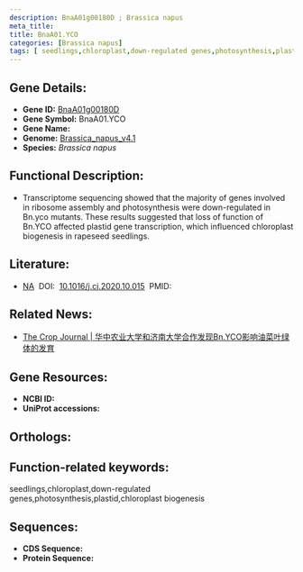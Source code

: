 ```yaml
---
description: BnaA01g00180D ; Brassica napus
meta_title:
title: BnaA01.YCO
categories: [Brassica napus]
tags: [ seedlings,chloroplast,down-regulated genes,photosynthesis,plastid,chloroplast biogenesis ]
---
```


## Gene Details:
- **Gene ID:**	[BnaA01g00180D]()
- **Gene Symbol:** BnaA01.YCO
- **Gene Name:** 
- **Genome:** [Brassica_napus_v4.1]()
- **Species:** *Brassica napus*

## Functional Description:
   - Transcriptome sequencing showed that the majority of genes involved in ribosome assembly and photosynthesis were down-regulated in Bn.yco mutants. These results suggested that loss of function of Bn.YCO affected plastid gene transcription, which influenced chloroplast biogenesis in rapeseed seedlings.

## Literature:
   - [NA]( https://www.sciencedirect.com/science/article/pii/S2214514120301896)&nbsp;&nbsp;DOI:&nbsp;&nbsp;[10.1016/j.cj.2020.10.015](https://www.sciencedirect.com/science/article/pii/S2214514120301896)&nbsp;&nbsp;PMID:&nbsp;&nbsp;[](https://pubmed.ncbi.nlm.nih.gov//)

## Related News:
   - [The Crop Journal | 华中农业大学和济南大学合作发现Bn.YCO影响油菜叶绿体的发育](https://mp.weixin.qq.com/s?__biz=Mzg3MDEwNDEyMg==&mid=2247506128&idx=3&sn=fa1361d8b9e33a303f704c429c337395&chksm=ce907585f9e7fc9396a2c664487f8e5758f349b3c42baf72845490eaf6b92b715f7de550bc9b&scene=27#wechat_redirect)

## Gene Resources:
- **NCBI ID:** [](https://www.ncbi.nlm.nih.gov/gene/?term=)
- **UniProt accessions:** [](https://www.uniprot.org/uniprotkb//entry)

## Orthologs:


## Function-related keywords:
seedlings,chloroplast,down-regulated genes,photosynthesis,plastid,chloroplast biogenesis

## Sequences:
- **CDS Sequence:**
- **Protein Sequence:**
